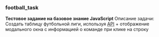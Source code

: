 ### football_task
__Тестовое задание на базовое знание JavaScript__ 
Описание задачи: Создать таблицу футбольной лиги, используя [API](https://www.football-data.org/) + отображение модального окна с информацией о команде при клике на строку
